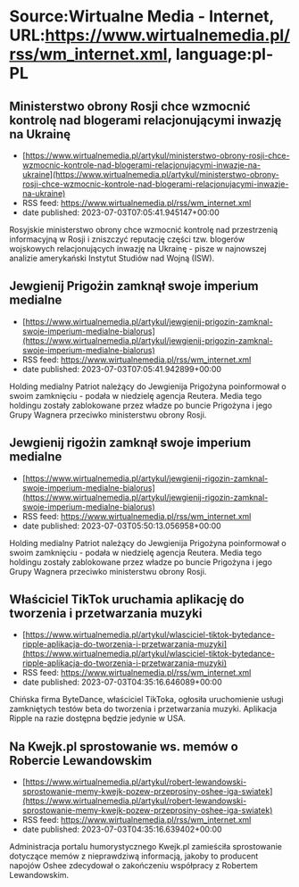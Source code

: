 # Source:Wirtualne Media - Internet, URL:https://www.wirtualnemedia.pl/rss/wm_internet.xml, language:pl-PL

## Ministerstwo obrony Rosji chce wzmocnić kontrolę nad blogerami relacjonującymi inwazję na Ukrainę
 - [https://www.wirtualnemedia.pl/artykul/ministerstwo-obrony-rosji-chce-wzmocnic-kontrole-nad-blogerami-relacjonujacymi-inwazje-na-ukraine](https://www.wirtualnemedia.pl/artykul/ministerstwo-obrony-rosji-chce-wzmocnic-kontrole-nad-blogerami-relacjonujacymi-inwazje-na-ukraine)
 - RSS feed: https://www.wirtualnemedia.pl/rss/wm_internet.xml
 - date published: 2023-07-03T07:05:41.945147+00:00

Rosyjskie ministerstwo obrony chce wzmocnić kontrolę nad przestrzenią informacyjną w Rosji i zniszczyć reputację części tzw. blogerów wojskowych relacjonujących inwazję na Ukrainę - pisze w najnowszej analizie amerykański Instytut Studiów nad Wojną (ISW).

## Jewgienij Prigożin zamknął swoje imperium medialne
 - [https://www.wirtualnemedia.pl/artykul/jewgienij-prigozin-zamknal-swoje-imperium-medialne-bialorus](https://www.wirtualnemedia.pl/artykul/jewgienij-prigozin-zamknal-swoje-imperium-medialne-bialorus)
 - RSS feed: https://www.wirtualnemedia.pl/rss/wm_internet.xml
 - date published: 2023-07-03T07:05:41.942899+00:00

Holding medialny Patriot należący do Jewgienija Prigożyna poinformował o swoim zamknięciu - podała w niedzielę agencja Reutera. Media tego holdingu zostały zablokowane przez władze po buncie Prigożyna i jego Grupy Wagnera przeciwko ministerstwu obrony Rosji.

## Jewgienij  rigożin zamknął swoje imperium medialne
 - [https://www.wirtualnemedia.pl/artykul/jewgienij-rigozin-zamknal-swoje-imperium-medialne-bialorus](https://www.wirtualnemedia.pl/artykul/jewgienij-rigozin-zamknal-swoje-imperium-medialne-bialorus)
 - RSS feed: https://www.wirtualnemedia.pl/rss/wm_internet.xml
 - date published: 2023-07-03T05:50:13.056958+00:00

Holding medialny Patriot należący do Jewgienija Prigożyna poinformował o swoim zamknięciu - podała w niedzielę agencja Reutera. Media tego holdingu zostały zablokowane przez władze po buncie Prigożyna i jego Grupy Wagnera przeciwko ministerstwu obrony Rosji.

## Właściciel TikTok uruchamia aplikację do tworzenia i przetwarzania muzyki
 - [https://www.wirtualnemedia.pl/artykul/wlasciciel-tiktok-bytedance-ripple-aplikacja-do-tworzenia-i-przetwarzania-muzyki](https://www.wirtualnemedia.pl/artykul/wlasciciel-tiktok-bytedance-ripple-aplikacja-do-tworzenia-i-przetwarzania-muzyki)
 - RSS feed: https://www.wirtualnemedia.pl/rss/wm_internet.xml
 - date published: 2023-07-03T04:35:16.646089+00:00

Chińska firma ByteDance, właściciel TikToka, ogłosiła uruchomienie usługi zamkniętych testów beta do tworzenia i przetwarzania muzyki. Aplikacja Ripple na razie dostępna będzie jedynie w USA.

## Na Kwejk.pl sprostowanie ws. memów o Robercie Lewandowskim
 - [https://www.wirtualnemedia.pl/artykul/robert-lewandowski-sprostowanie-memy-kwejk-pozew-przeprosiny-oshee-iga-swiatek](https://www.wirtualnemedia.pl/artykul/robert-lewandowski-sprostowanie-memy-kwejk-pozew-przeprosiny-oshee-iga-swiatek)
 - RSS feed: https://www.wirtualnemedia.pl/rss/wm_internet.xml
 - date published: 2023-07-03T04:35:16.639402+00:00

Administracja portalu humorystycznego Kwejk.pl zamieściła sprostowanie dotyczące memów z nieprawdziwą informacją, jakoby to producent napojów Oshee zdecydował o zakończeniu współpracy z Robertem Lewandowskim.

